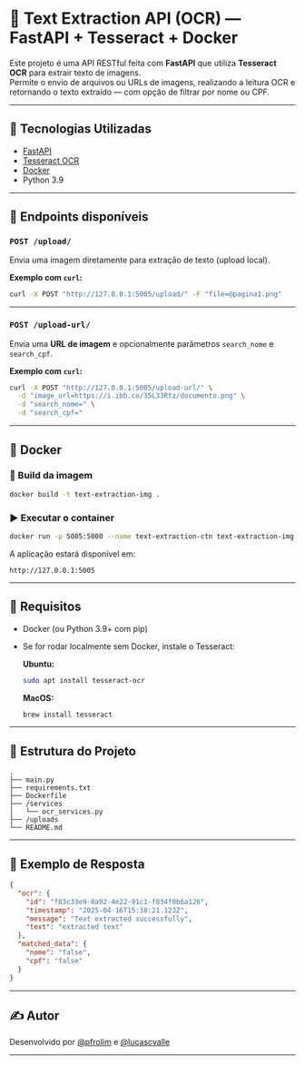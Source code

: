 # 📄 Text Extraction API (OCR) — FastAPI + Tesseract + Docker

Este projeto é uma API RESTful feita com **FastAPI** que utiliza **Tesseract OCR** para extrair texto de imagens.  
Permite o envio de arquivos ou URLs de imagens, realizando a leitura OCR e retornando o texto extraído — com opção de filtrar por nome ou CPF.

---

## 🚀 Tecnologias Utilizadas

- [FastAPI](https://fastapi.tiangolo.com/)
- [Tesseract OCR](https://github.com/tesseract-ocr/tesseract)
- [Docker](https://www.docker.com/)
- Python 3.9

---

## 🧪 Endpoints disponíveis

### `POST /upload/`

Envia uma imagem diretamente para extração de texto (upload local).

**Exemplo com `curl`:**

```bash
curl -X POST "http://127.0.0.1:5005/upload/" -F "file=@pagina1.png"
```

---

### `POST /upload-url/`

Envia uma **URL de imagem** e opcionalmente parâmetros `search_nome` e `search_cpf`.

**Exemplo com `curl`:**

```bash
curl -X POST "http://127.0.0.1:5005/upload-url/" \
  -d "image_url=https://i.ibb.co/35L33Rtz/documento.png" \
  -d "search_nome=" \
  -d "search_cpf="
```

---

## 🐳 Docker

### 🔧 Build da imagem

```bash
docker build -t text-extraction-img .
```

### ▶️ Executar o container

```bash
docker run -p 5005:5000 --name text-extraction-ctn text-extraction-img
```

A aplicação estará disponível em:

```
http://127.0.0.1:5005
```

---

## 🧰 Requisitos

- Docker (ou Python 3.9+ com pip)
- Se for rodar localmente sem Docker, instale o Tesseract:
  
  **Ubuntu:**
  ```bash
  sudo apt install tesseract-ocr
  ```

  **MacOS:**
  ```bash
  brew install tesseract
  ```

---

## 📂 Estrutura do Projeto

```
.
├── main.py
├── requirements.txt
├── Dockerfile
├── /services
│   └── ocr_services.py
├── /uploads
└── README.md
```

---

## 📑 Exemplo de Resposta

```json
{
  "ocr": {
    "id": "f83c33e9-8a92-4e22-91c1-f834f0b6a126",
    "timestamp": "2025-04-16T15:38:21.123Z",
    "message": "Text extracted successfully",
    "text": "extracted text"
  },
  "matched_data": {
    "nome": "false",
    "cpf": "false"
  }
}
```

---

## ✍️ Autor

Desenvolvido por [@pfrolim](https://github.com/pfrolim) e [@lucascvalle](https://github.com/lucascvalle)

---
